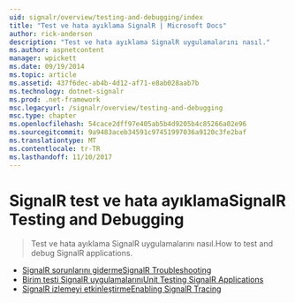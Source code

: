 ```yaml
---
uid: signalr/overview/testing-and-debugging/index
title: "Test ve hata ayıklama SignalR | Microsoft Docs"
author: rick-anderson
description: "Test ve hata ayıklama SignalR uygulamalarını nasıl."
ms.author: aspnetcontent
manager: wpickett
ms.date: 09/19/2014
ms.topic: article
ms.assetid: 437f6dec-ab4b-4d12-af71-e8ab028aab7b
ms.technology: dotnet-signalr
ms.prod: .net-framework
msc.legacyurl: /signalr/overview/testing-and-debugging
msc.type: chapter
ms.openlocfilehash: 54cace2dff97e405ab5b4d9205b4c85266a02e96
ms.sourcegitcommit: 9a9483aceb34591c97451997036a9120c3fe2baf
ms.translationtype: MT
ms.contentlocale: tr-TR
ms.lasthandoff: 11/10/2017
---
```

<a name="signalr-testing-and-debugging"></a><span data-ttu-id="01bb1-103">SignalR test ve hata ayıklama</span><span class="sxs-lookup"><span data-stu-id="01bb1-103">SignalR Testing and Debugging</span></span>
====================
> <span data-ttu-id="01bb1-104">Test ve hata ayıklama SignalR uygulamalarını nasıl.</span><span class="sxs-lookup"><span data-stu-id="01bb1-104">How to test and debug SignalR applications.</span></span>


- [<span data-ttu-id="01bb1-105">SignalR sorunlarını giderme</span><span class="sxs-lookup"><span data-stu-id="01bb1-105">SignalR Troubleshooting</span></span>](troubleshooting.md)
- [<span data-ttu-id="01bb1-106">Birim testi SignalR uygulamalarını</span><span class="sxs-lookup"><span data-stu-id="01bb1-106">Unit Testing SignalR Applications</span></span>](unit-testing-signalr-applications.md)
- [<span data-ttu-id="01bb1-107">SignalR izlemeyi etkinleştirme</span><span class="sxs-lookup"><span data-stu-id="01bb1-107">Enabling SignalR Tracing</span></span>](enabling-signalr-tracing.md)
